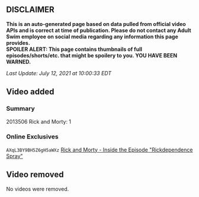 ## DISCLAIMER
**This is an auto-generated page based on data pulled from official video APIs and is correct at time of publication. Please do not contact any Adult Swim employee on social media regarding any information this page provides.**  
**SPOILER ALERT: This page contains thumbnails of full episodes/shorts/etc. that might be spoilery to you. YOU HAVE BEEN WARNED.**  

_Last Update: July 12, 2021 at 10:00:33 EDT_
## Video added
### Summary
2013506 Rick and Morty: 1  
### Online Exclusives
`AXqL3BY9BH5Z6gH5aWXz` [Rick and Morty - Inside the Episode "Rickdependence Spray"](https://www.adultswim.com/videos/rick-and-morty/inside-the-episode-rickdependence-spray)  
## Video removed
No videos were removed.  

